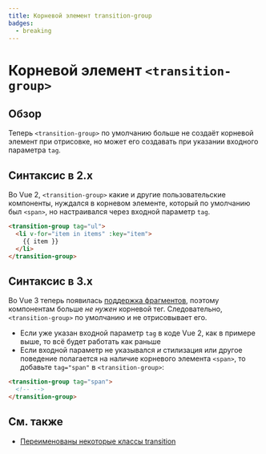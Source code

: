 ```yaml
---
title: Корневой элемент transition-group
badges:
  - breaking
---
```


# Корневой элемент `<transition-group>` <MigrationBadges :badges="$frontmatter.badges" />

## Обзор

Теперь `<transition-group>` по умолчанию больше не создаёт корневой элемент при отрисовке, но может его создавать при указании входного параметра `tag`.

## Синтаксис в 2.x

Во Vue 2, `<transition-group>` какие и другие пользовательские компоненты, нуждался в корневом элементе, который по умолчанию был `<span>`, но настраивался через входной параметр `tag`.

```html
<transition-group tag="ul">
  <li v-for="item in items" :key="item">
    {{ item }}
  </li>
</transition-group>
```

## Синтаксис в 3.x

Во Vue 3 теперь появилась [поддержка фрагментов](fragments.md), поэтому компонентам больше _не нужен_ корневой тег. Следовательно, `<transition-group>` по умолчанию и не отрисовывает его.

- Если уже указан входной параметр `tag` в коде Vue 2, как в примере выше, то всё будет работать как раньше
- Если входной параметр не указывался _и_ стилизация или другое поведение полагается на наличие корневого элемента `<span>`, то добавьте `tag="span"` в `<transition-group>`:

```html
<transition-group tag="span">
  <!-- -->
</transition-group>
```

## См. также

- [Переименованы некоторые классы transition](transition.md)
